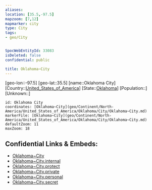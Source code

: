 ```yaml
---
aliases: 
location: [35.5,-97.5]
mapzoom: [7,12] 
mapmarker: city 
type: City
tags:
- geo/City


SpocWebEntityId: 33083
isDeleted: false
confidential: public

title: Oklahoma~City
---
```

[geo-lon::-97.5]
[geo-lat::35.5]
[name::Oklahoma City]
[Country::[United_States_of_America](geo/Continent/North-America/United_States_of_America.md)]
[State::[Oklahoma](geo/Continent/North-America/United_States_of_America/Oklahoma.md)]
[Population::]
[Unknown::]


```leaflet
id: Oklahoma City
coordinates: [Oklahoma~City](geo/Continent/North-America/United_States_of_America/Oklahoma/City/Oklahoma~City.md)
markerFile: [Oklahoma~City](geo/Continent/North-America/United_States_of_America/Oklahoma/City/Oklahoma~City.md)
defaultZoom: 11 
maxZoom: 18
```


## Confidential Links & Embeds: 
- [Oklahoma~City](../../../../../../../_public/geo/Continent/North-America/United_States_of_America/Oklahoma/City/Oklahoma~City.md) 
- [Oklahoma~City.internal](../../../../../../../_internal/geo/Continent/North-America/United_States_of_America/Oklahoma/City/Oklahoma~City.internal.md) 
- [Oklahoma~City.protect](../../../../../../../_protect/geo/Continent/North-America/United_States_of_America/Oklahoma/City/Oklahoma~City.protect.md) 
- [Oklahoma~City.private](../../../../../../../_private/geo/Continent/North-America/United_States_of_America/Oklahoma/City/Oklahoma~City.private.md) 
- [Oklahoma~City.personal](../../../../../../../_personal/geo/Continent/North-America/United_States_of_America/Oklahoma/City/Oklahoma~City.personal.md) 
- [Oklahoma~City.secret](../../../../../../../_secret/geo/Continent/North-America/United_States_of_America/Oklahoma/City/Oklahoma~City.secret.md) 
